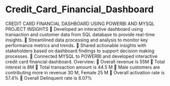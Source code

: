 # Credit_Card_Financial_Dashboard
CREDIT CARD FINANCIAL DASHBOARD USING POWERBI AND MYSQL
PROJECT INSIGHTS
	Developed an interactive dashboard using transaction and customer data from SQL database to provide real-time insights.
	Streamlined data processing and analysis to monitor key performance metrics and trends.
	Shared actionable insights with stakeholders based on dashboard findings to support decision making processes.
	Connected MYSQL to POWERBI and developed interactive credit card financial dashboard.
Overview:
	Overall revenue is 55M
	Total interest is 8M
	Total transaction amount is 44.5 M
	Male customers are contributing more in revenue 30 M, Female 25 M
	Overall activation rate is 57.4%
	Overall Delinquent rate is 6.07%


